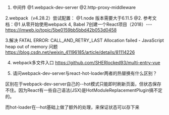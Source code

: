 
1. 中间件
@1.webpack-dev-server
@2.http-proxy-middleware

2.webpack（v4.28.2）尝试配置：
@1.node 版本需要大于6.11.5
@2.
参考文档：@1 从零开始使用webpack 4, Babel 7创建一个React项目（2018）--- https://imweb.io/topic/5be0159bb5bbd42b053d0458

3.解决 FATAL ERROR: CALL_AND_RETRY_LAST Allocation failed - JavaScript heap out of memory 问题
https://blog.csdn.net/weixin_41196185/article/details/81114226

4. webpack多文件入口 https://github.com/SHERlocked93/multi-entry-vue

5. 请问webpack-dev-server与react-hot-loader两者的热替换有什么区别？

区别在于webpack-dev-server自己的--hot模式只能即时刷新页面，但状态保存不住。因为React有一些自己语法(JSX)是HotModuleReplacementPlugin搞不定的。

而hot-loader在--hot基础上做了额外的处理，来保证状态可以存下来